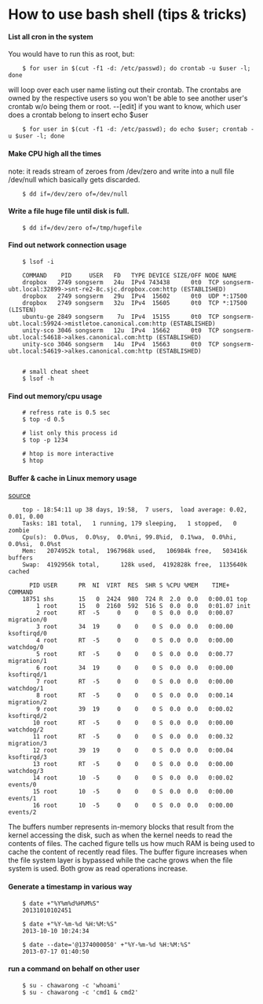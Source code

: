 How to use bash shell (tips & tricks)
=====================================

#### List all cron in the system
You would have to run this as root, but:

		$ for user in $(cut -f1 -d: /etc/passwd); do crontab -u $user -l; done

will loop over each user name listing out their crontab. The crontabs are owned by the respective users so you won't be able to see another user's crontab w/o being them or root.
--[edit] if you want to know, which user does a crontab belong to insert echo $user

		$ for user in $(cut -f1 -d: /etc/passwd); do echo $user; crontab -u $user -l; done


#### Make CPU high all the times
note: it reads stream of zeroes from /dev/zero and write into a null file /dev/null 
which basically gets discarded.

		$ dd if=/dev/zero of=/dev/null


#### Write a file huge file until disk is full.

		$ dd if=/dev/zero of=/tmp/hugefile

#### Find out network connection usage

		$ lsof -i

		COMMAND    PID     USER   FD   TYPE DEVICE SIZE/OFF NODE NAME
		dropbox   2749 songserm   24u  IPv4 743438      0t0  TCP songserm-ubt.local:32899->snt-re2-8c.sjc.dropbox.com:http (ESTABLISHED)
		dropbox   2749 songserm   29u  IPv4  15602      0t0  UDP *:17500 
		dropbox   2749 songserm   32u  IPv4  15605      0t0  TCP *:17500 (LISTEN)
		ubuntu-ge 2849 songserm    7u  IPv4  15155      0t0  TCP songserm-ubt.local:59924->mistletoe.canonical.com:http (ESTABLISHED)
		unity-sco 3046 songserm   12u  IPv4  15662      0t0  TCP songserm-ubt.local:54618->alkes.canonical.com:http (ESTABLISHED)
		unity-sco 3046 songserm   14u  IPv4  15663      0t0  TCP songserm-ubt.local:54619->alkes.canonical.com:http (ESTABLISHED)


		# small cheat sheet
		$ lsof -h

#### Find out memory/cpu usage

        # refress rate is 0.5 sec
		$ top -d 0.5 

		# list only this process id
		$ top -p 1234

		# htop is more interactive
		$ htop


#### Buffer & cache in Linux memory usage

[source](http://www.itworld.com/it-managementstrategy/280695/making-sense-memory-usage-linux?page=0,2)

		top - 18:54:11 up 38 days, 19:58,  7 users,  load average: 0.02, 0.01, 0.00
		Tasks: 181 total,   1 running, 179 sleeping,   1 stopped,   0 zombie
		Cpu(s):  0.0%us,  0.0%sy,  0.0%ni, 99.8%id,  0.1%wa,  0.0%hi,  0.0%si,  0.0%st
		Mem:   2074952k total,  1967968k used,   106984k free,   503416k buffers
		Swap:  4192956k total,      128k used,  4192828k free,  1135640k cached

		  PID USER      PR  NI  VIRT  RES  SHR S %CPU %MEM    TIME+  COMMAND
		18751 shs       15   0  2424  980  724 R  2.0  0.0   0:00.01 top
		    1 root      15   0  2160  592  516 S  0.0  0.0   0:01.07 init
		    2 root      RT  -5     0    0    0 S  0.0  0.0   0:00.07 migration/0
		    3 root      34  19     0    0    0 S  0.0  0.0   0:00.00 ksoftirqd/0
		    4 root      RT  -5     0    0    0 S  0.0  0.0   0:00.00 watchdog/0
		    5 root      RT  -5     0    0    0 S  0.0  0.0   0:00.77 migration/1
		    6 root      34  19     0    0    0 S  0.0  0.0   0:00.00 ksoftirqd/1
		    7 root      RT  -5     0    0    0 S  0.0  0.0   0:00.00 watchdog/1
		    8 root      RT  -5     0    0    0 S  0.0  0.0   0:00.14 migration/2
		    9 root      39  19     0    0    0 S  0.0  0.0   0:00.02 ksoftirqd/2
		   10 root      RT  -5     0    0    0 S  0.0  0.0   0:00.00 watchdog/2
		   11 root      RT  -5     0    0    0 S  0.0  0.0   0:00.32 migration/3
		   12 root      39  19     0    0    0 S  0.0  0.0   0:00.04 ksoftirqd/3
		   13 root      RT  -5     0    0    0 S  0.0  0.0   0:00.00 watchdog/3
		   14 root      10  -5     0    0    0 S  0.0  0.0   0:00.02 events/0
		   15 root      10  -5     0    0    0 S  0.0  0.0   0:00.00 events/1
		   16 root      10  -5     0    0    0 S  0.0  0.0   0:00.00 events/2

The buffers number represents in-memory blocks that result from the kernel accessing the disk, such as when the kernel needs to read the contents of files. The cached figure tells us how much RAM is being used to cache the content of recently read files. The buffer figure increases when the file system layer is bypassed while the cache grows when the file system is used. Both grow as read operations increase.

#### Generate a timestamp in various way

		$ date +"%Y%m%d%H%M%S"
		20131010102451

		$ date +"%Y-%m-%d %H:%M:%S"
		2013-10-10 10:24:34

		$ date --date='@1374000050' +"%Y-%m-%d %H:%M:%S"
		2013-07-17 01:40:50


#### run a command on behalf on other user 

		$ su - chawarong -c 'whoami'
		$ su - chawarong -c 'cmd1 & cmd2'
